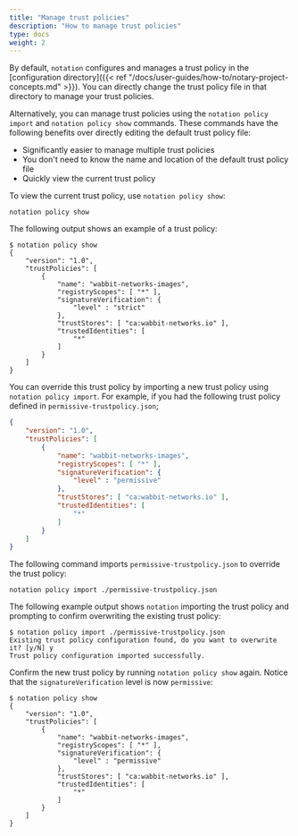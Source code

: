 ```yaml
---
title: "Manage trust policies"
description: "How to manage trust policies"
type: docs
weight: 2
---
```


By default, `notation` configures and manages a trust policy in the [configuration directory]({{< ref "/docs/user-guides/how-to/notary-project-concepts.md" >}}). You can directly change the trust policy file in that directory to manage your trust policies. 

Alternatively, you can manage trust policies using the `notation policy import` and `notation policy show` commands. These commands have the following benefits over directly editing the default trust policy file:

* Significantly easier to manage multiple trust policies
* You don't need to know the name and location of the default trust policy file
* Quickly view the current trust policy

To view the current trust policy, use `notation policy show`:

```console
notation policy show
```

The following output shows an example of a trust policy:

```console
$ notation policy show
{
    "version": "1.0",
    "trustPolicies": [
        {
            "name": "wabbit-networks-images",
            "registryScopes": [ "*" ],
            "signatureVerification": {
                "level" : "strict"
            },
            "trustStores": [ "ca:wabbit-networks.io" ],
            "trustedIdentities": [
                "*"
            ]
        }
    ]
}
```

You can override this trust policy by importing a new trust policy using `notation policy import`. For example, if you had the following trust policy defined in `permissive-trustpolicy.json`;

```json
{
    "version": "1.0",
    "trustPolicies": [
        {
            "name": "wabbit-networks-images",
            "registryScopes": [ "*" ],
            "signatureVerification": {
                "level" : "permissive" 
            },
            "trustStores": [ "ca:wabbit-networks.io" ],
            "trustedIdentities": [
                "*"
            ]
        }
    ]
}
```


The following command imports `permissive-trustpolicy.json` to override the trust policy:

```console
notation policy import ./permissive-trustpolicy.json
```

The following example output shows `notation` importing the trust policy and prompting to confirm overwriting the existing trust policy:

```console
$ notation policy import ./permissive-trustpolicy.json
Existing trust policy configuration found, do you want to overwrite it? [y/N] y
Trust policy configuration imported successfully.
```

Confirm the new trust policy by running `notation policy show` again. Notice that the `signatureVerification` level is now `permissive`:

```console
$ notation policy show
{
    "version": "1.0",
    "trustPolicies": [
        {
            "name": "wabbit-networks-images",
            "registryScopes": [ "*" ],
            "signatureVerification": {
                "level" : "permissive"
            },
            "trustStores": [ "ca:wabbit-networks.io" ],
            "trustedIdentities": [
                "*"
            ]
        }
    ]
}
```
